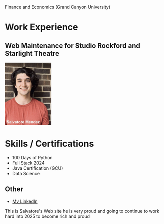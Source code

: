Finance and Economics (Grand Canyon University) </h2>

<h1>Work Experience</h1>
    <h2>Web Maintenance for Studio Rockford and Starlight Theatre</h2>
    
<!--THIS IS AN IMAGE--> 
<!-- Embedding a PDF file -->
<img src="Head Shot.png" alt="Page 1" height="200">

<h1>Skills / Certifications</h1>
    <ul>
        <li>100 Days of Python</li>
        <li>Full Stack 2024</li>
        <li> Java Certification (GCU)</li>
        <li>Data Science</li>
    </ul>

<!--7 Use relevant anchor tags to create a multi-page website, listing
         other aspects of your resume such as Hobbies and Contact details.-->
         
<h2> Other </h2>
<ul>
    <li> 
        <a href="https://www.linkedin.com/feed/"> My LinkedIn</a>
    </li>
</ul>     
  
 <!--8 Add a footer element with your name and any copyright 
    information or other disclaimers. 
    (Hint: use the MDN docs for things you don't know how to do: 
    https://developer.mozilla.org/en-US/docs/Web/HTML/Element/footer  -->
    
    
<footer>
    <p>This is Salvatore's Web site he is very proud and 
            going to continue to work hard into 2025 to become rich and proud
    </p>
</footer>
  <!--  9 Save the index.html file and open it in a web browser to 
    ensure that it displays correctly. -->   
   
 <!-- 10 Add your website to your GitHub to start building your portfolio. --> 
    
 <!--  11  Publish your website using GitHub pages and share it here 
    (in the Q&A) with other students. -->


</body>

</html>
